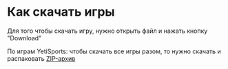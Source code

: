 # Как скачать игры
Для того чтобы скачать игру, нужно открыть файл и нажать кнопку "Download"


По играм YetiSports: чтобы скачать все игры разом, то нужно скачать и распаковать [ZIP-архив](https://cloud.mail.ru/public/T4et/cY11aFCsB)
